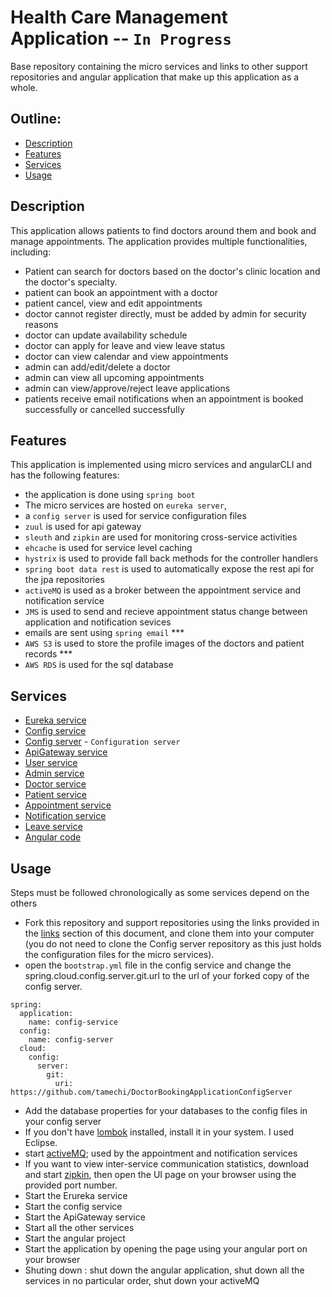 # Health Care Management Application -- `In Progress`
Base repository containing the micro services and links to other support repositories and angular application that make up this application as a whole.

## Outline:
* [Description](#description)
* [Features](#features)
* [Services](#services)
* [Usage](#usage)


## Description
This application allows patients to find doctors around them and book and manage appointments. The application provides multiple functionalities, including:
- Patient can search for doctors based on the doctor's clinic location and the doctor's specialty.
- patient can book an appointment with a doctor
- patient cancel, view and edit appointments
- doctor cannot register directly, must be added by admin for security reasons
- doctor can update availability schedule
- doctor can apply for leave and view leave status
- doctor can view calendar and view appointments
- admin can add/edit/delete a doctor
- admin can view all upcoming appointments
- admin can view/approve/reject leave applications
- patients receive email notifications when an appointment is booked successfully or cancelled successfully

## Features
This application is implemented using micro services and angularCLI and has the following features:
- the application is done using `spring boot`
- The micro services are hosted on `eureka server`,
- a `config server` is used for service configuration files
- `zuul` is used for api gateway
- `sleuth` and `zipkin` are used for monitoring cross-service activities
- `ehcache` is used for service level caching
- `hystrix` is used to provide fall back methods for the controller handlers
- `spring boot data rest` is used to automatically expose the rest api for the jpa repositories
- `activeMQ` is used as a broker between the appointment service and notification service
- `JMS` is used to send and recieve appointment status change between application and notification sevices
- emails are sent using `spring email` ***
- `AWS S3` is used to store the profile images of the doctors and patient records ***
- `AWS RDS` is used for the sql database


## Services
- [Eureka service](https://github.com/tamechi/DoctorAppointmentManagementSystem/tree/master/EurekaService) 
- [Config service](https://github.com/tamechi/DoctorAppointmentManagementSystem/tree/master/ConfigService) 
- [Config server](https://github.com/tamechi/DoctorBookingApplicationConfigServer.git) - `Configuration server`
- [ApiGateway service](https://github.com/tamechi/DoctorAppointmentManagementSystem/tree/master/ApiGatewayService)  
- [User service](https://github.com/tamechi/DoctorAppointmentManagementSystem/tree/master/UserService) 
- [Admin service](https://github.com/tamechi/DoctorAppointmentManagementSystem/tree/master/AdminService)
- [Doctor service](https://github.com/tamechi/DoctorAppointmentManagementSystem/tree/master/DoctorService) 
- [Patient service](https://github.com/tamechi/DoctorAppointmentManagementSystem/tree/master/PatientService)
- [Appointment service](https://github.com/tamechi/DoctorAppointmentManagementSystem/tree/master/AppointmentService)
- [Notification service](https://github.com/tamechi/DoctorAppointmentManagementSystem/tree/master/NotificationService) 
- [Leave service](https://github.com/tamechi/DoctorAppointmentManagementSystem/tree/master/LeaveService)
- [Angular code](#)


## Usage
Steps must be followed chronologically as some services depend on the others
- Fork this repository and support repositories using the links provided in the [links](#services) section of this document, and clone them into your computer (you do not need to clone the Config server repository as this just holds the configuration files for the micro services).
- open the `bootstrap.yml` file in the config service and change the spring.cloud.config.server.git.url to the url of your forked copy of the config server.
```
spring:
  application:
    name: config-service
  config:
    name: config-server
  cloud:
    config:
      server:
        git:
          uri: https://github.com/tamechi/DoctorBookingApplicationConfigServer
```
- Add the database properties for your databases to the config files in your config server
- If you don't have [lombok](https://projectlombok.org/setup/eclipse) installed, install it in your system. I used Eclipse.
- start [activeMQ](http://activemq.apache.org/getting-started.html); used by the appointment and notification services
- If you want to view inter-service communication statistics, download and start [zipkin](https://zipkin.io/pages/quickstart.html), then open the UI page on your browser using the provided port number.
- Start the Erureka service
- Start the config service
- Start the ApiGateway service
- Start all the other services
- Start the angular project
- Start the application by opening the page using your angular port on your browser
- Shuting down : shut down the angular application, shut down all the services in no particular order, shut down your activeMQ

